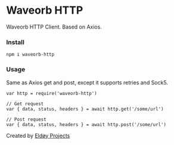 # Waveorb HTTP
Waveorb HTTP Client. Based on Axios.

### Install

```
npm i waveorb-http
```

### Usage

Same as Axios get and post, except it supports retries and Sock5.

```
var http = require('waveorb-http')

// Get request
var { data, status, headers } = await http.get('/some/url')

// Post request
var { data, status, headers } = await http.post('/some/url')
```

Created by [Eldøy Projects](https://eldoy.com)
